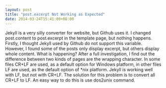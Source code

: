 ```yaml
---
layout: post
title: "post.excerpt Not Working as Expected"
date: 2014-03-24T15:41:09+08:00
---
```


Jekyll is a very silly converter for website, but Github uses it. I changed post.content to post.excerpt in the template page, but nothing happens. Firstly, I thought Jekyll used by Github do not support this variable. However, I found some of the posts only display excerpt, but others display whole content. What is happening? After a full investigation, I find out the difference between two kinds of pages are the wrapping character. In some files CR+LF are used, as a default option for Windows platform, in other files LF are used, as the default option of \*nix platform. Jekyll is working well with LF, but not with CR+LF. The solution for this problem is to convert all CR+LF to LF. An easy way to do this is use dos2unix command. 
